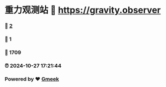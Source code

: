 # 重力观测站 :link: https://gravity.observer 
### :page_facing_up: [2](https://gravity.observer/tag.html) 
### :speech_balloon: 1 
### :hibiscus: 1709 
### :alarm_clock: 2024-10-27 17:21:44 
### Powered by :heart: [Gmeek](https://github.com/Meekdai/Gmeek)
